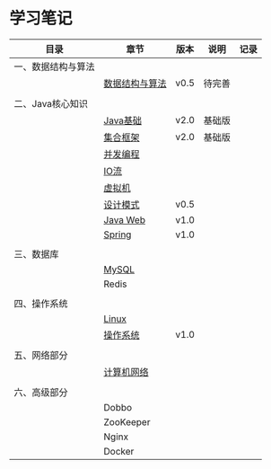 # 学习笔记

| 目录               | 章节                                                       | 版本 | 说明   | 记录 |
| ------------------ | ---------------------------------------------------------- | ---- | ------ | ---- |
| 一、数据结构与算法 |                                                            |      |        |      |
|                    | [数据结构与算法](notes/数据结构与算法.md)                  | v0.5 | 待完善 |      |
|                    |                                                            |      |        |      |
| 二、Java核心知识   |                                                            |      |        |      |
|                    | [Java基础](notes/JavaArchitecture/01%20Java%20基础.md)     | v2.0 | 基础版 |      |
|                    | [集合框架](notes/JavaArchitecture/02%20Java%20集合框架.md) | v2.0 | 基础版 |      |
|                    | [并发编程](notes/JavaArchitecture/03%20Java%20并发编程.md) |      |        |      |
|                    | [IO流](notes/JavaArchitecture/04%20Java%20IO.md)           |      |        |      |
|                    | [虚拟机](notes/JavaArchitecture/05%20Java%20虚拟机.md)     |      |        |      |
|                    | [设计模式](notes/JavaArchitecture/06%20设计模式.md)        | v0.5 |        |      |
|                    | [Java Web](notes/JavaArchitecture/07%20Java%20Web.md)      | v1.0 |        |      |
|                    | [Spring](notes/JavaWeb/Spring.md)                          | v1.0 |        |      |
|                    |                                                            |      |        |      |
| 三、数据库         |                                                            |      |        |      |
|                    | [MySQL](notes/MySQL.md)                                    |      |        |      |
|                    | Redis                                                      |      |        |      |
|                    |                                                            |      |        |      |
| 四、操作系统       |                                                            |      |        |      |
|                    | [Linux](notes/Linux.md)                                    |      |        |      |
|                    | [操作系统](notes/操作系统.md)                              | v1.0 |        |      |
|                    |                                                            |      |        |      |
| 五、网络部分       |                                                            |      |        |      |
|                    | [计算机网络](notes/计算机网络.md)                          |      |        |      |
|                    |                                                            |      |        |      |
| 六、高级部分       |                                                            |      |        |      |
|                    | Dobbo                                                      |      |        |      |
|                    | ZooKeeper                                                  |      |        |      |
|                    | Nginx                                                      |      |        |      |
|                    | Docker                                                     |      |        |      |